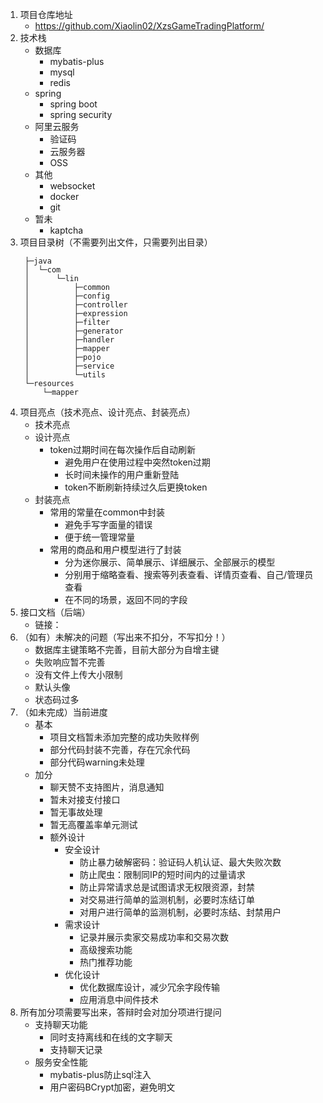 1. 项目仓库地址
   - https://github.com/Xiaolin02/XzsGameTradingPlatform/
2. 技术栈
   - 数据库
     - mybatis-plus
     - mysql
     - redis
   - spring
     - spring boot
     - spring security
   - 阿里云服务
     - 验证码
     - 云服务器
     - OSS
   - 其他
     - websocket
     - docker
     - git
   - 暂未
     - kaptcha
3. 项目目录树（不需要列出文件，只需要列出目录）
   ```
    ├─java
    │  └─com
    │      └─lin
    │          ├─common
    │          ├─config
    │          ├─controller
    │          ├─expression
    │          ├─filter
    │          ├─generator
    │          ├─handler
    │          ├─mapper
    │          ├─pojo
    │          ├─service
    │          └─utils
    └─resources
        └─mapper
    ```
4. 项目亮点（技术亮点、设计亮点、封装亮点）
   - 技术亮点
   - 设计亮点
     - token过期时间在每次操作后自动刷新
       - 避免用户在使用过程中突然token过期
       - 长时间未操作的用户重新登陆
       - token不断刷新持续过久后更换token
   - 封装亮点
     - 常用的常量在common中封装
       - 避免手写字面量的错误
       - 便于统一管理常量
     - 常用的商品和用户模型进行了封装
       - 分为迷你展示、简单展示、详细展示、全部展示的模型
       - 分别用于缩略查看、搜索等列表查看、详情页查看、自己/管理员查看
       - 在不同的场景，返回不同的字段
5. 接口文档（后端）
   - 链接：
6. （如有）未解决的问题（写出来不扣分，不写扣分！）
   - 数据库主键策略不完善，目前大部分为自增主键
   - 失败响应暂不完善
   - 没有文件上传大小限制
   - 默认头像
   - 状态码过多
7. （如未完成）当前进度
   - 基本
     - 项目文档暂未添加完整的成功失败样例
     - 部分代码封装不完善，存在冗余代码
     - 部分代码warning未处理
   - 加分
     - 聊天赞不支持图片，消息通知
     - 暂未对接支付接口
     - 暂无事故处理
     - 暂无高覆盖率单元测试
     - 额外设计
       - 安全设计
         - 防止暴力破解密码：验证码人机认证、最大失败次数
         - 防止爬虫：限制同IP的短时间内的过量请求
         - 防止异常请求总是试图请求无权限资源，封禁
         - 对交易进行简单的监测机制，必要时冻结订单
         - 对用户进行简单的监测机制，必要时冻结、封禁用户
       - 需求设计
         - 记录并展示卖家交易成功率和交易次数
         - 高级搜索功能
         - 热门推荐功能
       - 优化设计
         - 优化数据库设计，减少冗余字段传输
         - 应用消息中间件技术
8. 所有加分项需要写出来，答辩时会对加分项进行提问
   - 支持聊天功能
     - 同时支持离线和在线的文字聊天
     - 支持聊天记录
   - 服务安全性能
     - mybatis-plus防止sql注入
     - 用户密码BCrypt加密，避免明文